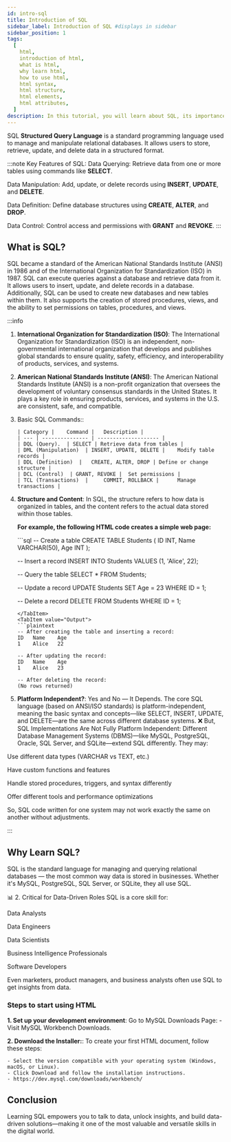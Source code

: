 ```yaml
---
id: intro-sql
title: Introduction of SQL 
sidebar_label: Introduction of SQL #displays in sidebar
sidebar_position: 1
tags:
  [
    html,
    introduction of html,
    what is html,
    why learn html,
    how to use html,
    html syntax,
    html structure,
    html elements,
    html attributes,
  ]
description: In this tutorial, you will learn about SQL, its importance, what is SQL, why learn SQL, how to use SQL, steps to start using SQL, and more.
---
```


SQL **Structured Query Language** is a standard programming language used to manage and manipulate relational databases. It allows users to store, retrieve, update, and delete data in a structured format.
<AdsComponent />

:::note
Key Features of SQL:
Data Querying: Retrieve data from one or more tables using commands like **SELECT**.

Data Manipulation: Add, update, or delete records using **INSERT**, **UPDATE**, and **DELETE**.

Data Definition: Define database structures using **CREATE**, **ALTER**, and **DROP**.

Data Control: Control access and permissions with **GRANT** and **REVOKE**.
:::

## What is SQL?

SQL became a standard of the American National Standards Institute (ANSI) in 1986 and of the International Organization for Standardization (ISO) in 1987. SQL can execute queries against a database and retrieve data from it. It allows users to insert, update, and delete records in a database. Additionally, SQL can be used to create new databases and new tables within them. It also supports the creation of stored procedures, views, and the ability to set permissions on tables, procedures, and views.

:::info

1.  **International Organization for Standardization (ISO)**: The International Organization for Standardization (ISO) is an independent, non-governmental international organization that develops and publishes global standards to ensure quality, safety, efficiency, and interoperability of products, services, and systems.
2.  **American National Standards Institute (ANSI)**: The American National Standards Institute (ANSI) is a non-profit organization that oversees the development of voluntary consensus standards in the United States. It plays a key role in ensuring products, services, and systems in the U.S. are consistent, safe, and compatible.
3.  Basic SQL Commands::

        | Category | 	Command | 	Description |
        | --- | --------------- | -------------------- |
        | DQL (Query).  | SELECT | Retrieve data from tables |
        | DML (Manipulation)  | INSERT, UPDATE, DELETE | 	Modify table records |
        | DDL (Definition)  | 	CREATE, ALTER, DROP | Define or change structure |
        | DCL (Control)  | GRANT, REVOKE | 	Set permissions |
        | TCL (Transactions)  | 	COMMIT, ROLLBACK | 		Manage transactions |

4.  **Structure and Content**: In SQL, the structure refers to how data is organized in tables, and the content refers to the actual data stored within those tables.

    **For example, the following HTML code creates a simple web page:**

    <Tabs>
      <TabItem value="HTML">
       ```sql
       -- Create a table
        CREATE TABLE Students (
        ID INT,
        Name VARCHAR(50),
        Age INT
        );

      -- Insert a record
        INSERT INTO Students VALUES (1, 'Alice', 22);

      -- Query the table
        SELECT * FROM Students;

      -- Update a record
        UPDATE Students SET Age = 23 WHERE ID = 1;

      -- Delete a record
        DELETE FROM Students WHERE ID = 1;
       ```
       </TabItem>
       <TabItem value="Output">
       ```plaintext
       -- After creating the table and inserting a record:
       ID   Name    Age
       1    Alice   22

       -- After updating the record:
       ID   Name    Age
       1    Alice   23

       -- After deleting the record:
       (No rows returned)
       ```
       </TabItem>
    </Tabs>


5.  **Platform Independent?**: Yes and No — It Depends. The core SQL language (based on ANSI/ISO standards) is platform-independent, meaning the basic syntax and concepts—like SELECT, INSERT, UPDATE, and DELETE—are the same across different database systems. ❌ But, SQL Implementations Are Not Fully Platform Independent:
Different Database Management Systems (DBMS)—like MySQL, PostgreSQL, Oracle, SQL Server, and SQLite—extend SQL differently. They may:

Use different data types (VARCHAR vs TEXT, etc.)

Have custom functions and features

Handle stored procedures, triggers, and syntax differently

Offer different tools and performance optimizations

So, SQL code written for one system may not work exactly the same on another without adjustments.

:::

<AdsComponent />

## Why Learn SQL?

SQL is the standard language for managing and querying relational databases — the most common way data is stored in businesses. Whether it's MySQL, PostgreSQL, SQL Server, or SQLite, they all use SQL.

📊 2. Critical for Data-Driven Roles
SQL is a core skill for:

Data Analysts

Data Engineers

Data Scientists

Business Intelligence Professionals

Software Developers

Even marketers, product managers, and business analysts often use SQL to get insights from data.


<AdsComponent />


### Steps to start using HTML

**1. Set up your development environment**: Go to MySQL Downloads Page:
    - Visit MySQL Workbench Downloads.

**2. Download the Installer:**: To create your first HTML document, follow these steps:

    - Select the version compatible with your operating system (Windows, macOS, or Linux).
    - Click Download and follow the installation instructions.
    - https://dev.mysql.com/downloads/workbench/


<AdsComponent />

## Conclusion

Learning SQL empowers you to talk to data, unlock insights, and build data-driven solutions—making it one of the most valuable and versatile skills in the digital world.
